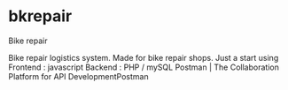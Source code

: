 # bkrepair
Bike repair

Bike repair logistics system. Made for bike repair shops.
Just a start using 
Frontend : javascript
Backend : PHP / mySQL
Postman | The Collaboration Platform for API DevelopmentPostman
